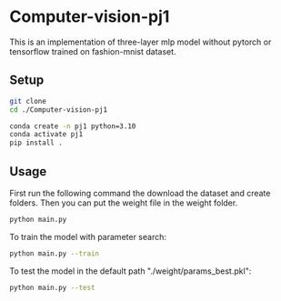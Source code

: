 # Computer-vision-pj1

This is an implementation of three-layer mlp model without pytorch or tensorflow trained on fashion-mnist dataset.

## Setup

``` sh
git clone 
cd ./Computer-vision-pj1

conda create -n pj1 python=3.10
conda activate pj1
pip install .
```

## Usage

First run the following command the download the dataset and create folders. Then you can put the weight file in the weight folder.

``` sh
python main.py
```

To train the model with parameter search:

``` sh
python main.py --train
```

To test the model in the default path "./weight/params_best.pkl":

``` sh
python main.py --test
```